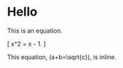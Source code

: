 Hello
=====

This is an equation.

\[ x^2 = x - 1. \]

This equation, \(a+b=\sqrt{c}\), is inline.

